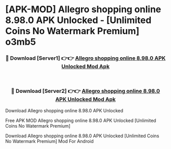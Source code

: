 # [APK-MOD] Allegro  shopping online 8.98.0 APK Unlocked - [Unlimited Coins No Watermark Premium] o3mb5



<div align="center">
<h3>🔴 Download [Server1] 👉👉 <a href="https://momento.my/?title=Allegro__shopping_online_8.98.0_APK_Unlocked">Allegro  shopping online 8.98.0 APK Unlocked Mod Apk</a></h3><br>

<h3>🔴 Download [Server2] 👉👉 <a href="https://momento.my/?title=Allegro__shopping_online_8.98.0_APK_Unlocked">Allegro  shopping online 8.98.0 APK Unlocked Mod Apk</a></h3>
</div>



Download Allegro  shopping online 8.98.0 APK Unlocked 

Free APK MOD Allegro  shopping online 8.98.0 APK Unlocked [Unlimited Coins No Watermark Premium]

Download Allegro  shopping online 8.98.0 APK Unlocked [Unlimited Coins No Watermark Premium] Mod For Android
